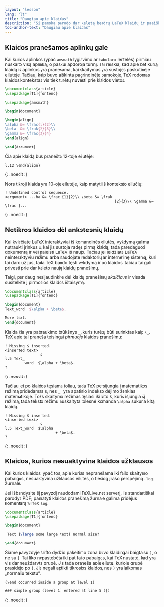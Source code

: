 ```yaml
---
layout: "lesson"
lang: "lt"
title: "Daugiau apie klaidas"
description: "Ši pamoka parodo dar keletą bendrų LaTeX klaidų ir paaiškina apie sujungtas ir tylias klaidas."
toc-anchor-text: "Daugiau apie klaidas"
---
```


## Klaidos pranešamos aplinkų gale

Kai kurios aplinkos (ypač `amsmath` lygiavimo ar `tabularx` lentelės) pirmiau
nuskaito visą aplinką, o paskui apdoroja turinį.  Tai reiškia, kad apie bet
kurią klaidą iš aplinkos yra pranešama, kai skaitymas yra sustojęs
paskutinėje eilutėje.  Tačiau, kaip buvo aiškinta pagrindinėje pamokoje, TeX
rodomas klaidos kontekstas vis tiek turėtų nuvesti prie klaidos vietos.

```latex
\documentclass{article}
\usepackage[T1]{fontenc}

\usepackage{amsmath}

\begin{document}

\begin{align}
\alpha &= \frac{1}{2}\\
\beta  &= \frak{2}{3}\\
\gamma &= \frac{3}{4} 
\end{align}

\end{document}
```

Čia apie klaidą bus pranešta 12-toje eilutėje:

```
l.12 \end{align}
```
{: .noedit :}

Nors tikroji klaida yra 10-oje eilutėje, kaip matyti iš konteksto eilučių:

```
! Undefined control sequence.
<argument> ...ha &= \frac {1}{2}\\ \beta &= \frak 
                                                  {2}{3}\\ \gamma &= \frac {...
```
{: .noedit :}


## Netikros klaidos dėl ankstesnių klaidų

Kai kviečiate LaTeX interaktyviai iš komandinės eilutės, vykdymą galima
nutraukti įrinkus `x`, kai jis sustoja radęs pirmą klaidą, tada paredaguoti
dokumentą ir vėl paleisti LaTeX iš naujo.  Tačiau jei leidžiate LaTeX
neinteraktyviu režimu arba naudojate redaktorių ar internetinę sistemą, kuri
tai daro už jus, tada TeX bando tęsti vykdymą ir po klaidos; tačiau tai gali
privesti prie dar keleto naujų klaidų pranešimų.

Taigi, per daug nesijaudinkite dėl klaidų pranešimų _skaičiaus_ ir visada
susitelkite į pirmosios klaidos ištaisymą.

```latex
\documentclass{article}
\usepackage[T1]{fontenc}

\begin{document}
Text_word  $\alpha + \beta$.

More text.
\end{document}
```

Klaida čia yra pabraukimo brūkšnys `_`, kuris turėtų būti surinktas kaip `\_`.
TeX apie tai praneša teisingai _pirmuoju_ klaidos pranešimu:

```
! Missing $ inserted.
<inserted text> 
                $
l.5 Text_
         word  $\alpha + \beta$.
?
```
{: .noedit :}

Tačiau jei po klaidos tęsiama toliau, tada TeX persijungia į matematikos
režimą pridėdamas `$`, nes `_ ` yra apatinio indekso dėjimo ženklas
matematikoje.  Toks skaitymo režimas tęsiasi iki kito `$`, kuris išjungia šį
režimą, tada teksto režimu nuskaityta tolesnė komanda `\alpha` sukuria kitą klaidą.

```
! Missing $ inserted.
<inserted text> 
                $
l.5 Text_word  $\alpha
                       + \beta$.
? 
```
{: .noedit :}


## Klaidos, kurios nesuaktyvina klaidos užklausos

Kai kurios klaidos, ypač tos, apie kurias nepranešama iki failo skaitymo
pabaigos, nesuaktyvina užklausos eilutės, o tiesiog įrašo perspėjimą `.log`
žurnale.

Jei išbandysite šį pavyzdį naudodami TeXLive.net serverį, jis standartiškai
parodys PDF; pamatyti klaidos pranešimą žurnale galima pridėjus komentarą
`%!TeX log`.

```latex
\documentclass{article}
\usepackage[T1]{fontenc}

\begin{document}

 Text {\large some large text) normal size?

\end{document}
```

Šiame pavyzdyje šrifto dydžio pakeitimo zona buvo klaidingai baigta su `)`, o
ne su `}`.  Tai liko nepastebėta iki pat failo pabaigos, kai TeX nustatė, kad
yra vis dar neuždaryta grupė.  Jis tada praneša apie eilutę, kurioje grupė
prasidėjo po `{`.  Jis negali aptikti tikrosios klaidos, nes `)` yra laikomas
„normaliu tekstu“.

```
(\end occurred inside a group at level 1)

### simple group (level 1) entered at line 5 ({)
```
{: .noedit :}


<script>
  window.addEventListener('load', function(){
  rlselectline('pre0',10);
  rlselectline('pre3',5);
  rlselectline('pre6',6);
  }, false);
</script>
